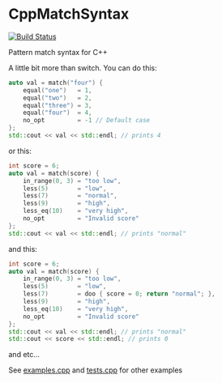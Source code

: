 CppMatchSyntax
==============

[![Build Status](https://travis-ci.com/ptrNine/CppMatchSyntax.svg?branch=master)](https://travis-ci.com/ptrNine/CppMatchSyntax)

Pattern match syntax for C++


A little bit more than switch.
You can do this:
```c++
auto val = match("four") {
    equal("one")   = 1,
    equal("two")   = 2,
    equal("three") = 3,
    equal("four")  = 4,
    no_opt         = -1 // Default case
};
std::cout << val << std::endl; // prints 4
```

or this:
```c++
int score = 6;
auto val = match(score) {
    in_range(0, 3) = "too low",
    less(5)        = "low",
    less(7)        = "normal",
    less(9)        = "high",
    less_eq(10)    = "very high",
    no_opt         = "Invalid score"
};
std::cout << val << std::endl; // prints "normal"
```

and this:
```c++
int score = 6;
auto val = match(score) {
    in_range(0, 3) = "too low",
    less(5)        = "low",
    less(7)        = doo { score = 0; return "normal"; },
    less(9)        = "high",
    less_eq(10)    = "very high",
    no_opt         = "Invalid score"
};
std::cout << val << std::endl; // prints "normal"
std::cout << score << std::endl; // prints 0
```
and etc...

See [examples.cpp](https://github.com/ptrNine/CppMatchSyntax/blob/master/examples.cpp) and
[tests.cpp](https://github.com/ptrNine/CppMatchSyntax/blob/master/tests.cpp)
for other examples
